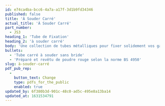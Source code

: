 ```yaml
---
id: e74ca4ba-bcc6-4a7a-a17f-3d1b9fd34346
published: false
title: 'À Souder Carré'
actual_title: 'À Souder Carré'
part_number:
  - JS3
heading_1: 'Tube de Fixation'
heading_2: 'à souder carré'
body: 'Une collection de tubes métalliques pour fixer solidement vos garde-boue Jonesco aux véhicules.'
bullets:
  - 'Tube carré à souder sans bride'
  - 'Préparé et revêtu de poudre rouge selon la norme BS 4950'
slug: à-souder-carré
pdf_pub_rep:
  -
    button_text: Change
    type: pdfs_for_the_public
    enabled: true
updated_by: 6f380b3d-901c-48c0-ad5c-495e8a13ba14
updated_at: 1631534791
---
```

